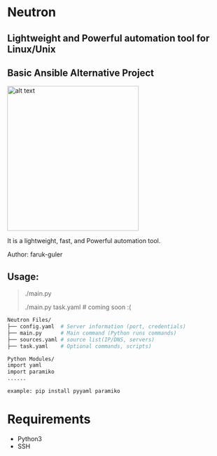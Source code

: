 # Neutron
## Lightweight and Powerful automation tool for Linux/Unix
## Basic Ansible Alternative Project
<img src="https://farukguler.com/assets/img/neutron.png" alt="alt text" width="300" height="330">

It is a lightweight, fast, and Powerful automation tool.

Author: faruk-guler
## Usage:
> ./main.py
> 
> ./main.py task.yaml # coming soon :(
~~~sh
Neutron Files/
├── config.yaml  # Server information (port, credentials)
├── main.py      # Main command (Python runs commands)
├── sources.yaml # source list(IP/DNS, servers)
├── task.yaml    # Optional commands, scripts)

Python Modules/
import yaml
import paramiko
......

example: pip install pyyaml paramiko

~~~

# Requirements
- Python3
- SSH


